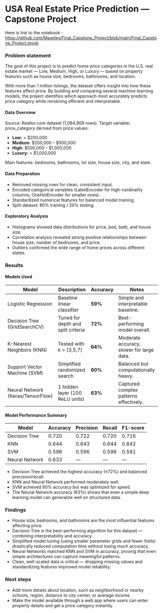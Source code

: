 
# USA Real Estate Price Prediction — Capstone Project
Here is link to the notebook  - https://github.com/Mawitey/Final_Capstone_Project/blob/main/Final_Capstone_Project.ipynb

###  Problem statement
The goal of this project is to predict home price categories in the U.S. real estate market — Low, Medium, High, or Luxury — based on property features such as house size, bedrooms, bathrooms, and location.

With more than 1 million listings, the dataset offers insight into how these features affect price.
By building and comparing several machine learning models, the project identifies which approach most accurately predicts price category while remaining efficient and interpretable.

#### Data Overview
Source: Realtor.com dataset (1,084,909 rows).
Target variable: price_category derived from price values:
- **Low:** < $200,000  
- **Medium:** $200,000 – $500,000  
- **High:** $500,000 – $1,000,000  
- **Luxury:** > $1,000,000
  
Main features: bedrooms, bathrooms, lot size, house size, city, and state.

#### Data Preparation
- Removed missing rows for clean, consistent input.
- Encoded categorical variables (LabelEncoder for high-cardinality columns, OneHotEncoder for smaller ones).
- Standardized numerical features for balanced model training.
- Split dataset: 80% training / 20% testing.

#### Exploratory Analysis
- Histograms showed data distributions for price, bed, bath, and house size.
- Correlation analysis revealed strong positive relationships between house size, number of bedrooms, and price.
- Outliers confirmed the wide range of home prices across different states.


### Results
#### Models Used
| Model | Description | Accuracy | Notes |
|--------|--------------|-----------|--------|
| Logistic Regression | Baseline linear classifier | **59%** | Simple and interpretable baseline. |
| Decision Tree (GridSearchCV) | Tuned for depth and split criteria | **72%** | Best-performing model overall. |
| K-Nearest Neighbors (KNN) | Tested with k = [3,5,7] | **64%** | Moderate accuracy, slower for large data. |
| Support Vector Machine (SVM) | Simplified randomized search | **60%** | Balanced but computationally heavy. |
| Neural Network (Keras/TensorFlow) | 1 hidden layer (100 ReLU units) | **63%** | Captured complex patterns effectively. |

#### Model Performance Summary
| Model | Accuracy | Precision | Recall | F1-score |
|--------|-----------|------------|---------|-----------|
| Decision Tree | 0.720 | 0.722 | 0.720 | 0.716 |
| KNN | 0.644 | 0.643 | 0.644 | 0.642 |
| SVM | 0.596 | 0.596 | 0.596 | 0.581 |
| Neural Network | 0.633 | — | — | — |


- Decision Tree achieved the highest accuracy (≈72%) and balanced precision/recall.
- KNN and Neural Network performed moderately well.
- SVM achieved 60% accuracy but was optimized for speed.
- The Neural Network accuracy (63%) shows that even a simple deep learning model can generalize well on structured data.


### Findings
- House size, bedrooms, and bathrooms are the most influential features affecting price.
- Decision Tree is the best-performing algorithm for this dataset — combining interpretability and accuracy.
- Simplified model tuning (using smaller parameter grids and fewer folds) drastically reduced computation time without losing much accuracy.
- Neural Networks matched KNN and SVM in accuracy, proving that even simple architectures can capture meaningful patterns.
- Clean, well-scaled data is critical — dropping missing values and standardizing features improved model reliability.

### Next steps
- Add more details about location, such as neighborhood or nearby schools, region, distance to city center, or average income.
- Make the model available through a web app where users can enter property details and get a price category instantly.
